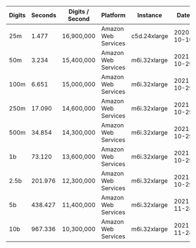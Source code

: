| Digits | Seconds | Digits / Second | Platform | Instance | Date | Files |
| ------ | ------- | --------------- | -------- | -------- | ---- | ----- |
| 25m | 1.477 | 16,900,000 | Amazon Web Services | c5d.24xlarge | 2020-10-10 | [cfg](../Amazon%20Web%20Services/c5d.24xlarge/Catalan%27s%20Constant%20%5Bguillera2019%5D/Catalan%20-%2020201010-104622.cfg) [out](../Amazon%20Web%20Services/c5d.24xlarge/Catalan%27s%20Constant%20%5Bguillera2019%5D/Catalan%20-%2020201010-104622.out) [txt](../Amazon%20Web%20Services/c5d.24xlarge/Catalan%27s%20Constant%20%5Bguillera2019%5D/Catalan%20-%2020201010-104622.txt) |
| 50m | 3.234 | 15,400,000 | Amazon Web Services | m6i.32xlarge | 2021-10-29 | [cfg](../Amazon%20Web%20Services/m6i.32xlarge/Catalan%27s%20Constant%20%5Bguillera2019%5D/Catalan%20-%2020211029-163623.cfg) [out](../Amazon%20Web%20Services/m6i.32xlarge/Catalan%27s%20Constant%20%5Bguillera2019%5D/Catalan%20-%2020211029-163623.out) [txt](../Amazon%20Web%20Services/m6i.32xlarge/Catalan%27s%20Constant%20%5Bguillera2019%5D/Catalan%20-%2020211029-163623.txt) |
| 100m | 6.651 | 15,000,000 | Amazon Web Services | m6i.32xlarge | 2021-10-29 | [cfg](../Amazon%20Web%20Services/m6i.32xlarge/Catalan%27s%20Constant%20%5Bguillera2019%5D/Catalan%20-%2020211029-163632.cfg) [out](../Amazon%20Web%20Services/m6i.32xlarge/Catalan%27s%20Constant%20%5Bguillera2019%5D/Catalan%20-%2020211029-163632.out) [txt](../Amazon%20Web%20Services/m6i.32xlarge/Catalan%27s%20Constant%20%5Bguillera2019%5D/Catalan%20-%2020211029-163632.txt) |
| 250m | 17.090 | 14,600,000 | Amazon Web Services | m6i.32xlarge | 2021-10-29 | [cfg](../Amazon%20Web%20Services/m6i.32xlarge/Catalan%27s%20Constant%20%5Bguillera2019%5D/Catalan%20-%2020211029-163728.cfg) [out](../Amazon%20Web%20Services/m6i.32xlarge/Catalan%27s%20Constant%20%5Bguillera2019%5D/Catalan%20-%2020211029-163728.out) [txt](../Amazon%20Web%20Services/m6i.32xlarge/Catalan%27s%20Constant%20%5Bguillera2019%5D/Catalan%20-%2020211029-163728.txt) |
| 500m | 34.854 | 14,300,000 | Amazon Web Services | m6i.32xlarge | 2021-10-29 | [cfg](../Amazon%20Web%20Services/m6i.32xlarge/Catalan%27s%20Constant%20%5Bguillera2019%5D/Catalan%20-%2020211029-175617.cfg) [out](../Amazon%20Web%20Services/m6i.32xlarge/Catalan%27s%20Constant%20%5Bguillera2019%5D/Catalan%20-%2020211029-175617.out) [txt](../Amazon%20Web%20Services/m6i.32xlarge/Catalan%27s%20Constant%20%5Bguillera2019%5D/Catalan%20-%2020211029-175617.txt) |
| 1b | 73.120 | 13,600,000 | Amazon Web Services | m6i.32xlarge | 2021-10-29 | [cfg](../Amazon%20Web%20Services/m6i.32xlarge/Catalan%27s%20Constant%20%5Bguillera2019%5D/Catalan%20-%2020211029-175733.cfg) [out](../Amazon%20Web%20Services/m6i.32xlarge/Catalan%27s%20Constant%20%5Bguillera2019%5D/Catalan%20-%2020211029-175733.out) [txt](../Amazon%20Web%20Services/m6i.32xlarge/Catalan%27s%20Constant%20%5Bguillera2019%5D/Catalan%20-%2020211029-175733.txt) |
| 2.5b | 201.976 | 12,300,000 | Amazon Web Services | m6i.32xlarge | 2021-10-29 | [cfg](../Amazon%20Web%20Services/m6i.32xlarge/Catalan%27s%20Constant%20%5Bguillera2019%5D/Catalan%20-%2020211029-213803.cfg) [out](../Amazon%20Web%20Services/m6i.32xlarge/Catalan%27s%20Constant%20%5Bguillera2019%5D/Catalan%20-%2020211029-213803.out) [txt](../Amazon%20Web%20Services/m6i.32xlarge/Catalan%27s%20Constant%20%5Bguillera2019%5D/Catalan%20-%2020211029-213803.txt) |
| 5b | 438.427 | 11,400,000 | Amazon Web Services | m6i.32xlarge | 2021-11-28 | [cfg](../Amazon%20Web%20Services/m6i.32xlarge/Catalan%27s%20Constant%20%5Bguillera2019%5D/Catalan%20-%2020211128-114535.cfg) [out](../Amazon%20Web%20Services/m6i.32xlarge/Catalan%27s%20Constant%20%5Bguillera2019%5D/Catalan%20-%2020211128-114535.out) [txt](../Amazon%20Web%20Services/m6i.32xlarge/Catalan%27s%20Constant%20%5Bguillera2019%5D/Catalan%20-%2020211128-114535.txt) |
| 10b | 967.336 | 10,300,000 | Amazon Web Services | m6i.32xlarge | 2021-11-28 | [cfg](../Amazon%20Web%20Services/m6i.32xlarge/Catalan%27s%20Constant%20%5Bguillera2019%5D/Catalan%20-%2020211128-190734.cfg) [out](../Amazon%20Web%20Services/m6i.32xlarge/Catalan%27s%20Constant%20%5Bguillera2019%5D/Catalan%20-%2020211128-190734.out) [txt](../Amazon%20Web%20Services/m6i.32xlarge/Catalan%27s%20Constant%20%5Bguillera2019%5D/Catalan%20-%2020211128-190734.txt) |
